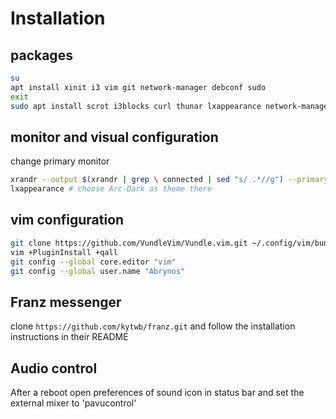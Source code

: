 # Installation
## packages
```bash
su
apt install xinit i3 vim git network-manager debconf sudo
exit
sudo apt install scrot i3blocks curl thunar lxappearance network-manager-gnome inkscape lm-sensors numlockx arc-theme imagemagick fonts-font-awesome rofi compton feh gnome-terminal chromium chromium-sandbox acpi gtk2-engines-pixbuf x11-xserver-utils vifm alsa-utils volumeicon-alsa neofetch gnome-mines gnome-mahjongg gnome-sudoku evince pulseaudio pavucontrol xclip open-vm-tools --no-install-recommends
```
## monitor and visual configuration
change primary monitor
```bash
xrandr --output $(xrandr | grep \ connected | sed "s/ .*//g") --primary
lxappearance # choose Arc-Dark as theme there
```
## vim configuration
```bash
git clone https://github.com/VundleVim/Vundle.vim.git ~/.config/vim/bundle/Vundle.vim
vim +PluginInstall +qall
git config --global core.editor "vim"
git config --global user.name "Abrynos"
```
## Franz messenger
clone `https://github.com/kytwb/franz.git` and follow the installation instructions in their README
## Audio control
After a reboot open preferences of sound icon in status bar and set the external mixer to 'pavucontrol'

